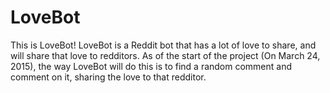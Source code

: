 LoveBot
==============

This is LoveBot! LoveBot is a Reddit bot that has a lot of love to share, and will share that love to redditors. As of the start of the project (On March 24, 2015), the way LoveBot will do this is to find a random comment and comment on it, sharing the love to that redditor.
